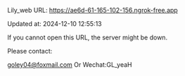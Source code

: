 Lily_web URL: https://ae6d-61-165-102-156.ngrok-free.app

Updated at: 2024-12-10 12:55:13

If you cannot open this URL, the server might be down.

Please contact: 

goley04@foxmail.com Or Wechat:GL_yeaH